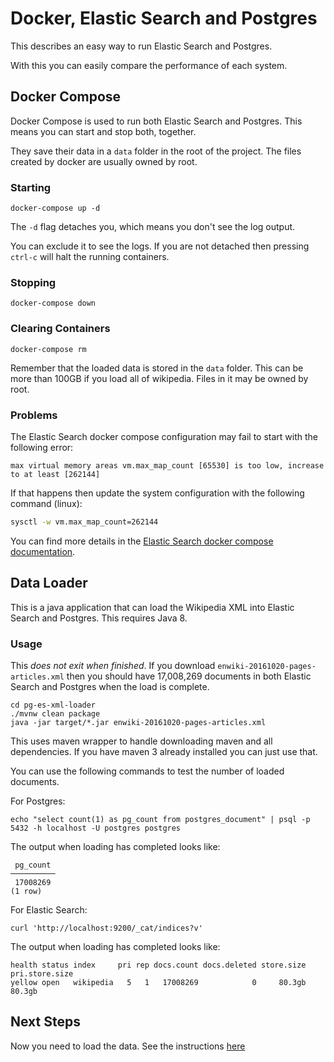 Docker, Elastic Search and Postgres
===================================

This describes an easy way to run Elastic Search and Postgres.

With this you can easily compare the performance of each system.

Docker Compose
--------------

Docker Compose is used to run both Elastic Search and Postgres. This means you
can start and stop both, together.

They save their data in a `data` folder in the root of the project. The files
created by docker are usually owned by root.

### Starting

```
docker-compose up -d
```

The `-d` flag detaches you, which means you don't see the log output.

You can exclude it to see the logs. If you are not detached then pressing
`ctrl-c` will halt the running containers.

### Stopping

```
docker-compose down
```

### Clearing Containers

```
docker-compose rm
```

Remember that the loaded data is stored in the `data` folder. This can be more
than 100GB if you load all of wikipedia. Files in it may be owned by root.

### Problems

The Elastic Search docker compose configuration may fail to start with the
following error:

```
max virtual memory areas vm.max_map_count [65530] is too low, increase to at least [262144]
```

If that happens then update the system configuration with the following command
(linux):

```bash
sysctl -w vm.max_map_count=262144
```

You can find more details in the
[Elastic Search docker compose documentation](https://www.elastic.co/guide/en/elasticsearch/reference/current/docker.html).

Data Loader
-----------

This is a java application that can load the Wikipedia XML into Elastic Search
and Postgres. This requires Java 8.

### Usage

This _does not exit when finished_. If you download
`enwiki-20161020-pages-articles.xml` then you should have 17,008,269 documents
in both Elastic Search and Postgres when the load is complete.

```
cd pg-es-xml-loader
./mvnw clean package
java -jar target/*.jar enwiki-20161020-pages-articles.xml
```

This uses maven wrapper to handle downloading maven and all dependencies. If
you have maven 3 already installed you can just use that.

You can use the following commands to test the number of loaded documents.

For Postgres:
```
echo "select count(1) as pg_count from postgres_document" | psql -p 5432 -h localhost -U postgres postgres
```

The output when loading has completed looks like:
```
 pg_count
──────────
 17008269
(1 row)
```


For Elastic Search:
```
curl 'http://localhost:9200/_cat/indices?v'
```

The output when loading has completed looks like:
```
health status index     pri rep docs.count docs.deleted store.size pri.store.size
yellow open   wikipedia   5   1   17008269            0     80.3gb         80.3gb
```

Next Steps
----------

Now you need to load the data. See the instructions [here](load-data.md)


